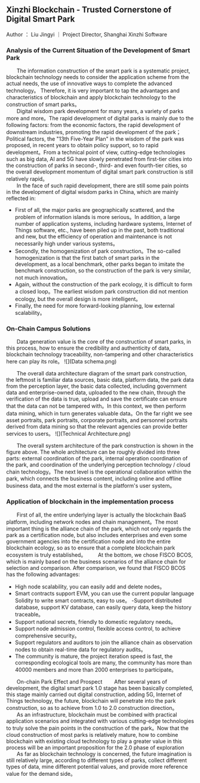 ## Xinzhi Blockchain - Trusted Cornerstone of Digital Smart Park
Author ： Liu Jingyi ｜ Project Director, Shanghai Xinzhi Software

### Analysis of the Current Situation of the Development of Smart Park
&emsp;&emsp;The information construction of the smart park is a systematic project, blockchain technology needs to consider the application scheme from the actual needs, the use of innovative ways to complete the advanced technology。
Therefore, it is very important to tap the advantages and characteristics of blockchain and apply blockchain technology to the construction of smart parks。  
&emsp;&emsp;Digital wisdom park development for many years, a variety of parks more and more。The rapid development of digital parks is mainly due to the following factors: from the economic factors, the rapid development of downstream industries, promoting the rapid development of the park；Political factors, the "13th Five-Year Plan" in the wisdom of the park was proposed, in recent years to obtain policy support, so to rapid development。From a technical point of view, cutting-edge technologies such as big data, AI and 5G have slowly penetrated from first-tier cities into the construction of parks in second-, third- and even fourth-tier cities, so the overall development momentum of digital smart park construction is still relatively rapid。  
&emsp;&emsp;In the face of such rapid development, there are still some pain points in the development of digital wisdom parks in China, which are mainly reflected in:
- First of all, the major parks are geographically scattered, and the problem of information islands is more serious。In addition, a large number of application systems, including hardware systems, Internet of Things software, etc., have been piled up in the past, both traditional and new, but the efficiency of operation and maintenance is not necessarily high under various systems。
- Secondly, the homogenization of park construction。The so-called homogenization is that the first batch of smart parks in the development, as a local benchmark, other parks began to imitate the benchmark construction, so the construction of the park is very similar, not much innovation。
- Again, without the construction of the park ecology, it is difficult to form a closed loop。The earliest wisdom park construction did not mention ecology, but the overall design is more intelligent。
- Finally, the need for more forward-looking planning, low external scalability。

### On-Chain Campus Solutions
&emsp;&emsp;Data generation value is the core of the construction of smart parks, in this process, how to ensure the credibility and authenticity of data, blockchain technology traceability, non-tampering and other characteristics here can play its role。
![](Data schema.png)

&emsp;&emsp;The overall data architecture diagram of the smart park construction, the leftmost is familiar data sources, basic data, platform data, the park data from the perception layer, the basic data collected, including government data and enterprise-owned data, uploaded to the new chain, through the verification of the data is true, upload and save the certificate can ensure that the data can not be tampered with。In this context, we then perform data mining, which in turn generates valuable data。On the far right we see asset portraits, park portraits, corporate portraits, and personnel portraits derived from data mining so that the relevant agencies can provide better services to users。
![](Technical Architecture.png)

&emsp;&emsp;The overall system architecture of the park construction is shown in the figure above. The whole architecture can be roughly divided into three parts: external coordination of the park, internal operation coordination of the park, and coordination of the underlying perception technology / cloud chain technology。The next level is the operational collaboration within the park, which connects the business content, including online and offline business data, and the most external is the platform's user system。

### Application of blockchain in the implementation process
&emsp;&emsp;First of all, the entire underlying layer is actually the blockchain BaaS platform, including network nodes and chain management。The most important thing is the alliance chain of the park, which not only regards the park as a certification node, but also includes enterprises and even some government agencies into the certification node and into the entire blockchain ecology, so as to ensure that a complete blockchain park ecosystem is truly established。
&emsp;&emsp;At the bottom, we chose FISCO BCOS, which is mainly based on the business scenarios of the alliance chain for selection and comparison. After comparison, we found that FISCO BCOS has the following advantages:
- High node scalability, you can easily add and delete nodes。
- Smart contracts support EVM, you can use the current popular language Solidity to write smart contracts, easy to use。
-Support distributed database, support KV database, can easily query data, keep the history traceable。
- Support national secrets, friendly to domestic regulatory needs。
- Support node admission control, flexible access control, to achieve comprehensive security。
- Support regulators and auditors to join the alliance chain as observation nodes to obtain real-time data for regulatory audits。
- The community is mature, the project iteration speed is fast, the corresponding ecological tools are many, the community has more than 40000 members and more than 2000 enterprises to participate。

&emsp;&emsp;On-chain Park Effect and Prospect
&emsp;&emsp;After several years of development, the digital smart park 1.0 stage has been basically completed, this stage mainly carried out digital construction, adding 5G, Internet of Things technology, the future, blockchain will penetrate into the park construction, so as to achieve from 1.0 to 2.0 construction direction。  
&emsp;&emsp;As an infrastructure, blockchain must be combined with practical application scenarios and integrated with various cutting-edge technologies to truly solve the pain points in the construction of the park。Now that the cloud construction of most parks is relatively mature, how to combine blockchain with existing cloud technology to play a greater value in this process will be an important proposition for the 2.0 phase of exploration
&emsp;&emsp;As far as blockchain technology is concerned, the future imagination is still relatively large, according to different types of parks, collect different types of data, mine different potential values, and provide more reference value for the demand side。
